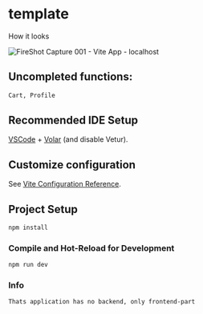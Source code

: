 # template

How it looks

![FireShot Capture 001 - Vite App - localhost](https://github.com/yuKILLING/fragrance-shop-vue/assets/152706009/133f4daf-918a-4fae-b7bc-4a461029db5c)



## Uncompleted functions:

```sh
Cart, Profile
```

## Recommended IDE Setup

[VSCode](https://code.visualstudio.com/) + [Volar](https://marketplace.visualstudio.com/items?itemName=Vue.volar) (and disable Vetur).

## Customize configuration

See [Vite Configuration Reference](https://vitejs.dev/config/).

## Project Setup

```sh
npm install
```

### Compile and Hot-Reload for Development

```sh
npm run dev
```


### Info

```sh
Thats application has no backend, only frontend-part
```
